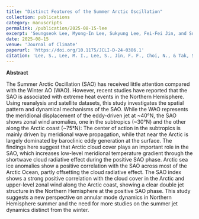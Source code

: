 ```yaml
---
title: "Distinct Features of the Summer Arctic Oscillation"
collection: publications
category: manuscripts
permalink: /publication/2025-08-15-lee
excerpt: 'Seungseok Lee, Myong-In Lee, Sukyung Lee, Fei-Fei Jin, and Sunlae Tak'
date: 2025-08-15
venue: 'Journal of Climate'
paperurl: 'https://doi.org/10.1175/JCLI-D-24-0386.1'
citation: 'Lee, S., Lee, M. I., Lee, S., Jin, F. F., Choi, N., & Tak, S. (2025). Distinct Features of the Summer Arctic Oscillation. Journal of Climate.'
---
```


**Abstract**

The Summer Arctic Oscillation (SAO) has received little attention compared with the Winter AO (WAO). However, recent studies have reported that the SAO is associated with extreme heat events in the Northern Hemisphere. Using reanalysis and satellite datasets, this study investigates the spatial pattern and dynamical mechanisms of the SAO. While the WAO represents the meridional displacement of the eddy-driven jet at ~40°N, the SAO shows zonal wind anomalies, one in the subtropics (~30°N) and the other along the Arctic coast (~75°N): The center of action in the subtropics is mainly driven by meridional wave propagation, while that near the Arctic is largely dominated by baroclinic eddy generation at the surface. The findings here suggest that Arctic cloud cover plays an important role in the SAO, which increases low-level meridional temperature gradient through the shortwave cloud radiative effect during the positive SAO phase. Arctic sea ice anomalies show a positive correlation with the SAO across most of the Arctic Ocean, partly offsetting the cloud radiative effect. The SAO index shows a strong positive correlation with the cloud cover in the Arctic and upper-level zonal wind along the Arctic coast, showing a clear double jet structure in the Northern Hemisphere at the positive SAO phase. This study suggests a new perspective on annular mode dynamics in Northern Hemisphere summer and the need for more studies on the summer jet dynamics distinct from the winter.
